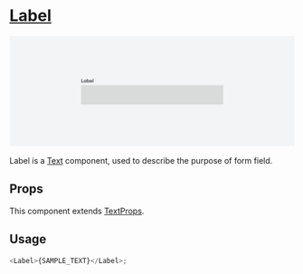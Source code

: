 # [Label](https://metamask-consensys.notion.site/Label-d6aa56ac40044195a5078d37d3118223)

![Label](./Label.png)

Label is a [Text](../../Texts/Text/Text.tsx) component, used to describe the purpose of form field.

## Props

This component extends [TextProps](../../Texts/Text/Text.types.ts).

## Usage

```javascript
<Label>{SAMPLE_TEXT}</Label>;
```
